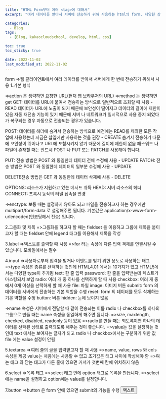 ```yaml
---
title: "HTML Form부터 여러 <tag>에 대해서"
excerpt: "여러 데이터를 받아서 서버에 전송하기 위해 사용하는 html의 form. 다양한 상황에 쓰이는 태그들까지"

categories:
  - Blog
tags:
  - [Blog, kakaocloudschool, develop, html, css]

toc: true
toc_sticky: true

date: 2022-11-02
last_modified_at: 2022-11-02
---
```


form
=>웹 클라이언트에서 여러 데이터를 받아서 서버에게 한 번에 전송하기 위해서 사용 1.기본 형식

<form action="데이터를 전송받을 서버 URL" method="요청 방식" enctype="multipart/form-data">

</form>

=>action 은 생략하면 요청한 URL(현재 웹 브라우저의 URL)
=>method 는 생략하면 get
GET: 데이터를 URL에 붙여서 전송하는 방식으로 일반적으로 조회할 때 사용 - READ
데이터가 URL에 노출이 되기 때문에 보안성이 떨어지고 데이터의 길이에 제한이 있음
자동 재전송 기능이 있기 때문에 서버 나 네트워크가 일시적으로 사용 중지 되었다가 복구되는 경우 자동으로 전송되는 경우가 있습니다.

POST: 데이터를 헤더에 숨겨서 전송하는 방식으로 예전에는 READ를 제외한 모든 작업에 사용했는데 지금은 삽입에만 사용하는 것을 권장 - CREATE
숨겨서 전송하기 때문에 보안성이 뛰어나고 URL에 포함시키지 않기 때문에 길이에 제한이 없음
패스워드 나 파일이 존재할 때는 반드시 POST 나 PUT 또는 PATCH를 사용해야 합니다.

PUT: 전송 방법은 POST 와 동일한데 데이터 전체 수정에 사용 - UPDATE
PATCH: 전송 방법은 POST 와 동일한데 데이터의 일부분 수정에 사용 - UPDATE

DELETE전송 방법은 GET 과 동일한데 데이터 삭제에 사용 - DELETE

OPTIONS: 리소스가 지원하고 있는 메서드 취득
HEAD: 서버 리소스의 헤더
CONNECT: 프록시 동작의 터널 접속을 변경

=>enctype: 보통 때는 설정하지 않아도 되고 파일을 전송하고자 하는 경우에만 multipart/form-data 로 설정해주면 됩니다.
기본값은 application/x-www-form-urlencoded(인코딩해서 전송) 입니다.

2.그룹화 및 제목
=>그룹화를 하고자 할 때는 fieldset 을 이용하고 그룹에 제목을 붙이고자 할 때는 fieldset 안에 legend 태그를 이용해서 제목을 작성

3.label
=>텍스트를 출력할 때 사용
=>for 라는 속성에 다른 입력 객체를 연결시킬 수 있습니다.
모바일에서는 필수

4.input
=>사용자로부터 입력을 받거나 이벤트를 받기 위한 용도로 사용하는 태그
=>type 속성은 종류를 선택하는 것인데 HTML4.01 에서는 10가지가 있고 HTML5에서는 다양한 type이 추가됨
text: 한 줄 입력
password: 한 줄을 입력받는데 텍스트가 마스킹되서 보임
radio: 여러 개 중 하나를 선택하게 할 때 사용
checkbox: 여러 개 중에서 0개 이상을 선택하게 할 때 사용
file: 파일
image: 이미지 버튼
submit: form 의 데이터를 서버에게 전송하는 기본 역할을 수행
reset: form 의 데이터를 모두 삭제하는 기본 역할을 수행
button: 버튼
hidden: 눈에 보이지 않음

=>name 속성은 서버에게 전달할 때 같이 전송되는 이름
radio 나 checkbox를 하나의 그룹으로 만들 때는 name 속성을 동일하게 해주면 됩니다.
=>size, maxlength, checked, disabled, readonly 등이 있음
=>radio를 만들 때는 되도록이면 하나의 데이터를 선택된 상태로 출력되도록 해주는 것이 좋습니다.
=>value는 값을 설정하는 것인데 text 에서는 보여지는 글자가 되고 radio 나 checkbox에서는 구분하기 위한 값
file 에는 value 설정이 안됨

5.textarea
=>여러 줄의 글을 입력받고자 할 때 사용
=>name, value, rows 와 cols 속성을 제공
value는 처음에는 사용할 수 없고 초기값은 태그 사이에 작성해야 함
=>여는 태그 와 닫는 태그가 다른 줄에 있으면 커서가 첫번째 칸에 위치하지 않음

6.select
=>목록 태그
=>select 태그 안에 option 태그로 목록을 만듭니다.
=>select 에는 name을 설정하고 option에는 value를 설정합니다.

7.button
=>button 은 form 안에 있으면 submit의 기능을 수행
<button>텍스트</button>
